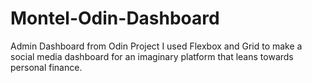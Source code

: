 # Montel-Odin-Dashboard
Admin Dashboard from Odin Project
I used Flexbox and Grid to make a social media dashboard for an imaginary platform that leans towards personal finance.

